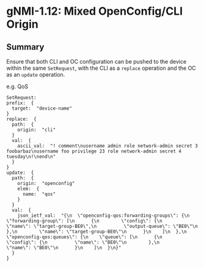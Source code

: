 # gNMI-1.12: Mixed OpenConfig/CLI Origin

## Summary

Ensure that both CLI and OC configuration can be pushed to the device within the
same `SetRequest`, with the CLI as a `replace` operation and the OC as an
`update` operation.

e.g. QoS

```textproto
SetRequest:
prefix:  {
  target:  "device-name"
}
replace:  {
  path:  {
    origin:  "cli"
  }
  val:  {
    ascii_val:  "! comment\nusername admin role network-admin secret 3 foobarbaz\nusername foo privilege 23 role network-admin secret 4 tuesday\n!\nend\n"
  }
}
update:  {
  path:  {
    origin:  "openconfig"
    elem:  {
      name:  "qos"
    }
  }
  val:  {
    json_ietf_val:  "{\n  \"openconfig-qos:forwarding-groups\": {\n    \"forwarding-group\": [\n      {\n        \"config\": {\n          \"name\": \"target-group-BE0\",\n          \"output-queue\": \"BE0\"\n        },\n        \"name\": \"target-group-BE0\"\n      }\n    ]\n  },\n  \"openconfig-qos:queues\": {\n    \"queue\": [\n      {\n        \"config\": {\n          \"name\": \"BE0\"\n        },\n        \"name\": \"BE0\"\n      }\n    ]\n  }\n}"
  }
}
```
